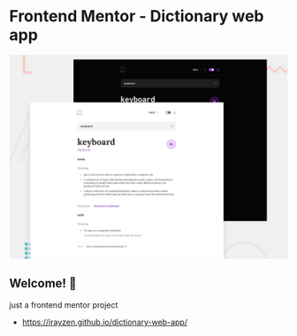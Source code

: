 # Frontend Mentor - Dictionary web app

![Design preview for the Dictionary web app coding challenge](./preview.jpg)

## Welcome! 👋

just a frontend mentor project

- https://irayzen.github.io/dictionary-web-app/
